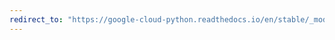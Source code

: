 ```yaml
---
redirect_to: "https://google-cloud-python.readthedocs.io/en/stable/_modules/google/cloud/dataproc_v1/types.html"
---
```

